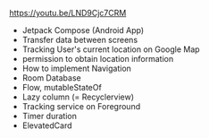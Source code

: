 https://youtu.be/LND9Cjc7CRM

- Jetpack  Compose (Android App)
- Transfer data between screens
- Tracking User's current location on Google Map
- permission to obtain location information
- How to implement Navigation
- Room Database
- Flow, mutableStateOf
- Lazy column (= Recyclerview)
- Tracking service on Foreground
- Timer duration
- ElevatedCard
